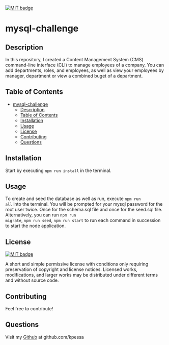 <a href="https://choosealicense.com/licenses/mit"><img src="https://img.shields.io/badge/license-MIT-yellow" alt="MIT badge"></a>
  # mysql-challenge
  
## Description
In this repository, I created a Content Management System (CMS) command-line interface (CLI) to manage employees of a company.  You can add departments, roles, and employees, as well as view your employees by manager, department or view a combined buget of a department.

## Table of Contents
- [mysql-challenge](#mysql-challenge)
  - [Description](#description)
  - [Table of Contents](#table-of-contents)
  - [Installation](#installation)
  - [Usage](#usage)
  - [License](#license)
  - [Contributing](#contributing)
  - [Questions](#questions)

## Installation
Start by executing <code>npm run install</code> in the terminal.

## Usage
To create and seed the database as well as run, execute <code>npm run all</code> into the terminal.  You will be prompted for your mysql password for the root user twice.  Once for the schema.sql file and once for the seed.sql file.  Alternatively, you can run <code>npm run migrate</code>, <code>npm run seed</code>, <code>npm run start</code> to run each command in succession to start the node application.

## License
<a href="https://choosealicense.com/licenses/mit"><img src="https://img.shields.io/badge/license-MIT-yellow" alt="MIT badge"></a>
  <p>A short and simple permissive license with conditions only requiring preservation of copyright and license notices. Licensed works, modifications, and larger works may be distributed under different terms and without source code.</p>

## Contributing
Feel free to contribute!

## Questions
Visit my [Github](http://www.github.com/kpessa) at github.com/kpessa